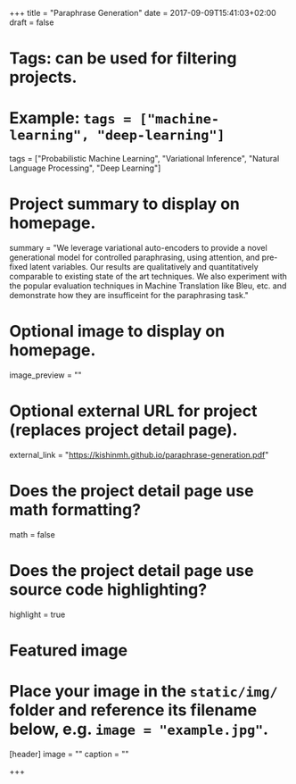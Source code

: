 +++
title = "Paraphrase Generation"
date = 2017-09-09T15:41:03+02:00
draft = false

# Tags: can be used for filtering projects.
# Example: `tags = ["machine-learning", "deep-learning"]`
tags = ["Probabilistic Machine Learning", "Variational Inference", "Natural Language Processing", "Deep Learning"]

# Project summary to display on homepage.
summary = "We leverage variational auto-encoders to provide a novel generational model for controlled paraphrasing, using attention, and pre-fixed latent variables. Our results are qualitatively and quantitatively comparable to existing state of the art techniques.  We also experiment with the popular evaluation techniques in Machine Translation like Bleu, etc. and demonstrate how they are insufficeint for the paraphrasing task."

# Optional image to display on homepage.
image_preview = ""

# Optional external URL for project (replaces project detail page).
external_link = "https://kishinmh.github.io/paraphrase-generation.pdf"

# Does the project detail page use math formatting?
math = false

# Does the project detail page use source code highlighting?
highlight = true

# Featured image
# Place your image in the `static/img/` folder and reference its filename below, e.g. `image = "example.jpg"`.
[header]
image = ""
caption = ""

+++
